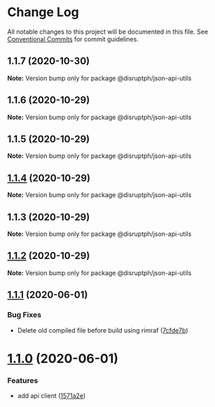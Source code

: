 # Change Log

All notable changes to this project will be documented in this file.
See [Conventional Commits](https://conventionalcommits.org) for commit guidelines.

## 1.1.7 (2020-10-30)

**Note:** Version bump only for package @disruptph/json-api-utils





## 1.1.6 (2020-10-29)

**Note:** Version bump only for package @disruptph/json-api-utils





## 1.1.5 (2020-10-29)

**Note:** Version bump only for package @disruptph/json-api-utils





## [1.1.4](https://github.com/disruptph/disruptjs/compare/@disruptph/json-api-utils@1.1.2...@disruptph/json-api-utils@1.1.4) (2020-10-29)

**Note:** Version bump only for package @disruptph/json-api-utils





## 1.1.3 (2020-10-29)

**Note:** Version bump only for package @disruptph/json-api-utils





## [1.1.2](https://github.com/disruptph/disruptjs/compare/@disruptph/json-api-utils@1.1.1...@disruptph/json-api-utils@1.1.2) (2020-10-29)

**Note:** Version bump only for package @disruptph/json-api-utils





## [1.1.1](https://github.com/disruptph/disruptjs/compare/@disruptph/json-api-utils@1.1.0...@disruptph/json-api-utils@1.1.1) (2020-06-01)


### Bug Fixes

* Delete old compiled file before build using rimraf ([7cfde7b](https://github.com/disruptph/disruptjs/commit/7cfde7b72c692a1746bcaa9b5adb1e8a13fec151))





# [1.1.0](https://github.com/disruptph/disruptjs/compare/@disruptph/json-api-utils@1.0.0...@disruptph/json-api-utils@1.1.0) (2020-06-01)


### Features

* add api client ([1571a2e](https://github.com/disruptph/disruptjs/commit/1571a2ee14f28f38c661e89bc632fd1c09eccb8b))
